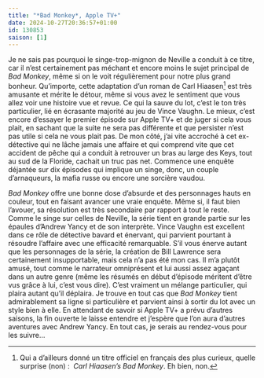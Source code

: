 ```yaml
---
title: "*Bad Monkey*, Apple TV+"
date: 2024-10-27T20:36:57+01:00
id: 130853 
saison: [1]
---
```


Je ne sais pas pourquoi le singe-trop-mignon de Neville a conduit à ce titre, car il n’est certainement pas méchant et encore moins le sujet principal de *Bad Monkey*, même si on le voit régulièrement pour notre plus grand bonheur. Qu’importe, cette adaptation d’un roman de Carl Hiaasen[^1] est très amusante et mérite le détour, même si vous avez le sentiment que vous allez voir une histoire vue et revue. Ce qui la sauve du lot, c’est le ton très particulier, lié en écrasante majorité au jeu de Vince Vaughn. Le mieux, c’est encore d’essayer le premier épisode sur Apple TV+ et de juger si cela vous plait, en sachant que la suite ne sera pas différente et que persister n’est pas utile si cela ne vous plait pas. De mon côté, j’ai vite accroché à cet ex-détective qui ne lâche jamais une affaire et qui comprend vite que cet accident de pêche qui a conduit à retrouver un bras au large des Keys, tout au sud de la Floride, cachait un truc pas net. Commence une enquête déjantée sur dix épisodes qui implique un singe, donc, un couple d’arnaqueurs, la mafia russe ou encore une sorcière vaudou. 

*Bad Monkey* offre une bonne dose d’absurde et des personnages hauts en couleur, tout en faisant avancer une vraie enquête. Même si, il faut bien l’avouer, sa résolution est très secondaire par rapport à tout le reste. Comme le singe sur celles de Neville, la série tient en grande partie sur les épaules d’Andrew Yancy et de son interprète. Vince Vaughn est excellent dans ce rôle de détective bavard et énervant, qui parvient pourtant à résoudre l’affaire avec une efficacité remarquable. S’il vous énerve autant que les personnages de la série, la création de Bill Lawrence sera certainement insupportable, mais cela n’a pas été mon cas. Il m’a plutôt amusé, tout comme le narrateur omniprésent et lui aussi assez agaçant dans un autre genre (même les résumés en début d’épisode méritent d’être vus grâce à lui, c’est vous dire). C’est vraiment un mélange particulier, qui plaira autant qu’il déplaira. Je trouve en tout cas que *Bad Monkey* tient admirablement sa ligne si particulière et parvient ainsi à sortir du lot avec un style bien à elle. En attendant de savoir si Apple TV+ a prévu d’autres saisons, la fin ouverte le laisse entendre et j’espère que l’on aura d’autres aventures avec Andrew Yancy. En tout cas, je serais au rendez-vous pour les suivre…


[^1]: Qui a d’ailleurs donné un titre officiel en français des plus curieux, quelle surprise (non) : *‌ Carl Hiaasen’s Bad Monkey*. Eh bien, non.